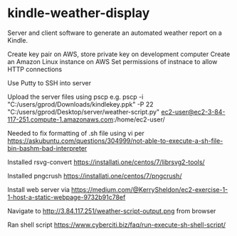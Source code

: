 # kindle-weather-display
Server and client software to generate an automated weather report on a Kindle.

Create key pair on AWS, store private key on development computer
Create an Amazon Linux instance on AWS
Set permissions of instnace to allow HTTP connections

Use Putty to SSH into server

Upload the server files using pscp e.g. pscp -i "C:/users/gprod/Downloads/kindlekey.ppk" -P 22 "C:/users/gprod/Desktop/server/weather-script.py" ec2-user@ec2-3-84-117-251.compute-1.amazonaws.com:/home/ec2-user/

Needed to fix formatting of .sh file using vi per https://askubuntu.com/questions/304999/not-able-to-execute-a-sh-file-bin-bashm-bad-interpreter

Installed rsvg-convert https://installati.one/centos/7/librsvg2-tools/

Installed pngcrush https://installati.one/centos/7/pngcrush/

Install web server via https://medium.com/@KerrySheldon/ec2-exercise-1-1-host-a-static-webpage-9732b91c78ef

Navigate to http://3.84.117.251/weather-script-output.png from browser

Ran shell script https://www.cyberciti.biz/faq/run-execute-sh-shell-script/
